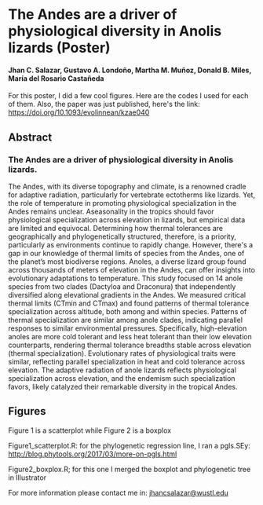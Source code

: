 # The Andes are a driver of physiological diversity in Anolis lizards (Poster)

#### Jhan C. Salazar, Gustavo A. Londoño, Martha M. Muñoz, Donald B. Miles, María del Rosario Castañeda

For this poster, I did a few cool figures. Here are the codes I used for each of them. Also, the paper was just published, here's the link: https://doi.org/10.1093/evolinnean/kzae040

## Abstract
### The Andes are a driver of physiological diversity in Anolis lizards. 

The Andes, with its diverse topography and climate, is a renowned cradle for adaptive radiation, particularly for vertebrate ectotherms like lizards. Yet, the role of temperature in promoting physiological specialization in the Andes remains unclear. Aseasonality in the tropics should favor physiological specialization across elevation in lizards, but empirical data are limited and equivocal. Determining how thermal tolerances are geographically and phylogenetically structured, therefore, is a priority, particularly as environments continue to rapidly change. However, there's a gap in our knowledge of thermal limits of species from the Andes, one of the planet’s most biodiverse regions. Anoles, a diverse lizard group found across thousands of meters of elevation in the Andes, can offer insights into evolutionary adaptations to temperature. This study focused on 14 anole species from two clades (Dactyloa and Draconura) that independently diversified along elevational gradients in the Andes. We measured critical thermal limits (CTmin and CTmax) and found patterns of thermal tolerance specialization across altitude, both among and within species. Patterns of thermal specialization are similar among anole clades, indicating parallel responses to similar environmental pressures. Specifically, high-elevation anoles are more cold tolerant and less heat tolerant than their low elevation counterparts, rendering thermal tolerance breadths stable across elevation (thermal specialization). Evolutionary rates of physiological traits were similar, reflecting parallel specialization in heat and cold tolerance across elevation. The adaptive radiation of anole lizards reflects physiological specialization across elevation, and the endemism such specialization favors, likely catalyzed their remarkable diversity in the tropical Andes.

## Figures
Figure 1 is a scatterplot while Figure 2 is a boxplox
  
  Figure1_scatterplot.R: for the phylogenetic regression line, I ran a pgls.SEy: http://blog.phytools.org/2017/03/more-on-pgls.html
  
  Figure2_boxplox.R; for this one I merged the boxplot and phylogenetic tree in Illustrator

For more information please contact me in: jhancsalazar@wustl.edu
